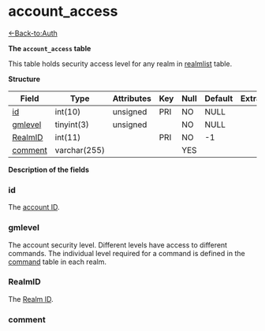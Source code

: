 # account_access

[<-Back-to:Auth](database-auth.md)

**The `account_access` table**

This table holds security access level for any realm in [realmlist](realmlist) table.

**Structure**

| Field        | Type         | Attributes | Key | Null | Default | Extra | Comment |
|--------------|--------------|------------|-----|------|---------|-------|---------|
| [id][1]      | int(10)      | unsigned   | PRI | NO   | NULL    |       |         |
| [gmlevel][2] | tinyint(3)   | unsigned   |     | NO   | NULL    |       |         |
| [RealmID][3] | int(11)      |            | PRI | NO   | -1      |       |         |
| [comment][4] | varchar(255) |            |     | YES  |         |       |         |

[1]: #id
[2]: #gmlevel
[3]: #realmid
[4]: #comment

**Description of the fields**

### id

The [account ID](account#id).

### gmlevel

The account security level. Different levels have access to different commands. The individual level required for a command is defined in the [command](command) table in each realm.

### RealmID

The [Realm ID](realmlist#id).

### comment
